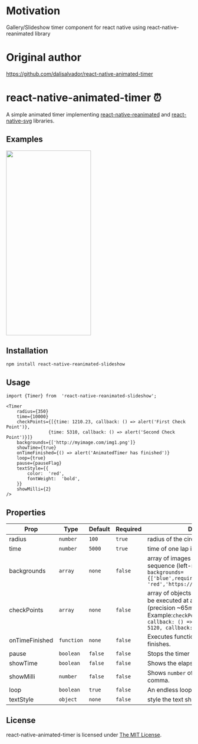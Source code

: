 # Motivation

Gallery/Slideshow timer component for react native using react-native-reanimated library

# Original author
https://github.com/dalisalvador/react-native-animated-timer

# react-native-animated-timer     ⏰

A simple animated timer implementing [react-native-reanimated](https://github.com/kmagiera/react-native-reanimated) and [react-native-svg](https://github.com/react-native-community/react-native-svg) libraries.
 
## Examples
<div>
<img src="./assets/slideshow.gif" width="230" height="500" />
<div>


## Installation
`npm install react-native-reanimated-slideshow`

## Usage

    import {Timer} from  'react-native-reanimated-slideshow';
    
    <Timer
	    radius={350}
	    time={10000}
	    checkPoints={[{time: 1210.23, callback: () => alert('First Check Point')},
	    	        {time: 5310, callback: () => alert('Second Check Point')}]}
	    backgrounds={['http://myimage.com/img1.png']}
	    showTime={true}
	    onTimeFinished={() => alert('AnimatedTimer has finished')}
	    loop={true}
	    pause={pauseFlag}
	    textStyle={{
	    	color:  'red',
	    	fontWeight:  'bold',
	    }}
	    showMilli={2}
    />

## Properties


|  Prop 	|Type		|Default   |Required |	Description  |
|----------------|-------------------------------|-----------------------------|--|--|
|radius|`number`|`100`|`true`|radius of the circle
|time|`number`|`5000`|`true`|time of one lap in milliseconds
|backgrounds|`array`|`none`|`false`|array of images that will appear in sequence (left-right). Example: `backgrounds={['blue',require('./img/image1'), 'red','https://myimage.com/img2.png']}`
|checkPoints|`array`|`none`|`false`|array of objects containing a callback to be executed at a particular time (precision ~65ms). Example:`checkPoints={[{ time: 1120, callback: () => myfunc1()}, { time: 5120, callback: () => myfunc2()}]}`
|onTimeFinished|`function`|`none`|`false`|Executes function when the timer finishes.
|pause|`boolean`|`false`|`false`|Stops the timer
|showTime|`boolean`|`false`|`false`|Shows the elapsed time
|showMilli|`number`|`false`|`false`|Shows `number` of milliseconds after the comma.
|loop|`boolean`|`true`|`false`|An endless loop of timer.
|textStyle|`object`|`none`|`false`|style the text showed `showTime={true}`



</table><h2 id="license">License</h2>
<p>react-native-animated-timer is licensed under <a href="LICENSE">The MIT License</a>.</p>

